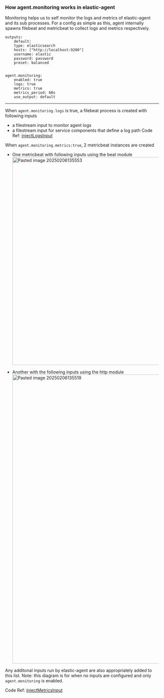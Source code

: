 
### How agent.monitoring works in elastic-agent

Monitoring helps us to self monitor the logs and metrics of elastic-agent and its sub processes.
For a config as simple as this, agent internally spawns filebeat and metricbeat to collect logs and metrics respectively. 

```
outputs:
	default:
	type: elasticsearch
	hosts: ["http://localhost:9200"]
	username: elastic
	password: password
	preset: balanced


agent.monitoring:
	enabled: true
	logs: true
	metrics: true
	metrics_period: 60s
	use_output: default
```

---


When `agent.monitoring.logs` is true, a filebeat process is created with following inputs
- a filestream input to monitor agent logs
- a filestream input for service components that define a log path
	   Code Ref: [injectLogsInput](https://github.com/khushijain21/elastic-agent/blob/main/internal/pkg/agent/application/monitoring/v1_monitor.go#L317)
	   
 
When `agent.monitoring.metrics:true`,  2 metricbeat instances are created
- One metricbeat with following inputs using the beat module
  <img width="682" alt="Pasted image 20250206135553" src="https://github.com/user-attachments/assets/eaa4710a-de2e-47e8-906a-0644d5513af6" />
        
- Another with the following inputs using the http module
  <img width="947" alt="Pasted image 20250206135519" src="https://github.com/user-attachments/assets/ec744ebd-e5c5-482f-a0be-51c5f49cff99" />  


Any additonal inputs run by elastic-agent are also appropriately added to this list. Note: this diagram is for when no inputs are configured and only `agent.monitoring` is enabled. 

Code Ref: [injectMetricsInput](https://github.com/khushijain21/elastic-agent/blob/main/internal/pkg/agent/application/monitoring/v1_monitor.go#L553)





